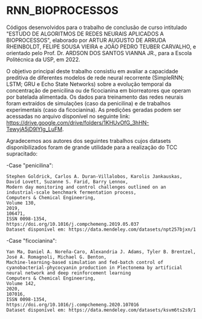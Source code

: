 # RNN_BIOPROCESSOS
Códigos desenvolvidos para o trabalho de conclusão de curso intitulado "ESTUDO DE ALGORITMOS DE REDES NEURAIS APLICADOS A BIOPROCESSOS", elaborado por ARTUR AUGUSTO DE ARRUDA RHEINBOLDT, FELIPE SOUSA VIEIRA e JOÃO PEDRO TEUBER CARVALHO, e orientado pelo Prof. Dr. ARDSON DOS SANTOS VIANNA JR., para a Escola Politécnica da USP, em 2022. 

O objetivo principal deste trabalho consistiu em avaliar a capacidade preditiva de diferentes modelos de rede neural recorrente (SimpleRNN; LSTM; GRU e Echo State Networks) sobre a evolução temporal da concentração de penicilina ou de ficocianina em biorreatores que operam por batelada alimentada. Os dados para treinamento das redes neurais foram extraídos de simulações (caso da penicilina) e de trabalhos experimentais (caso da ficocianina). As predições geradas podem ser acessadas no arquivo disponível no seguinte link: https://drive.google.com/drive/folders/1KHUvOfG_3hHN-TewyjA5jD9lYIg_LuFM.

Agradecemos aos autores dos seguintes trabalhos cujos datasets disponibilizados foram de grande utilidade para a realização do TCC supracitado:

-Case "penicilina": 

	Stephen Goldrick, Carlos A. Duran-Villalobos, Karolis Jankauskas, David Lovett, Suzanne S. Farid, Barry Lennox,
	Modern day monitoring and control challenges outlined on an industrial-scale benchmark fermentation process,
	Computers & Chemical Engineering,
	Volume 130,
	2019,
	106471,
	ISSN 0098-1354,
	https://doi.org/10.1016/j.compchemeng.2019.05.037
	Dataset disponível em: https://data.mendeley.com/datasets/npt257bjxn/1


-Case "ficocianina": 

	Yan Ma, Daniel A. Noreña-Caro, Alexandria J. Adams, Tyler B. Brentzel, José A. Romagnoli, Michael G. Benton,
	Machine-learning-based simulation and fed-batch control of cyanobacterial-phycocyanin production in Plectonema by artificial neural network and deep reinforcement learning
	Computers & Chemical Engineering,
	Volume 142,
	2020,
	107016,
	ISSN 0098-1354,
	https://doi.org/10.1016/j.compchemeng.2020.107016
	Dataset disponível em: https://data.mendeley.com/datasets/ksvm6ts2s9/1
